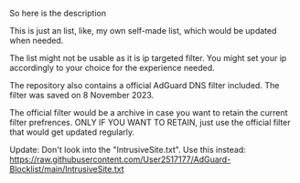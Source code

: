 So here is the description

This is just an list, like, my own self-made list, which would be updated when needed.

The list might not be usable as it is ip targeted filter. You might set your ip accordingly to your choice for the experience needed.

The repository also contains a official AdGuard DNS filter included. The filter was saved on 8 November 2023.

The official filter would be a archive in case you want to retain the current filter prefrences. ONLY IF YOU WANT TO RETAIN, just use the official filter that would get updated regularly.

Update: Don't look into the "IntrusiveSite.txt". Use this instead: https://raw.githubusercontent.com/User2517177/AdGuard-Blocklist/main/IntrusiveSite.txt